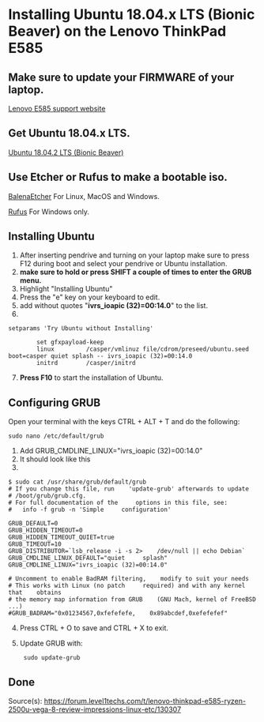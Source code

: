 # Installing Ubuntu 18.04.x LTS (Bionic Beaver) on the Lenovo ThinkPad E585

## Make sure to update your FIRMWARE of your laptop.

[Lenovo E585 support website](https://pcsupport.lenovo.com/nl/en/products/laptops-and-netbooks/thinkpad-edge-laptops/thinkpad-e585-type-20kv/downloads)

## Get Ubuntu 18.04.x LTS.

[Ubuntu 18.04.2 LTS (Bionic Beaver)](http://releases.ubuntu.com/18.04/)

## Use Etcher or Rufus to make a bootable iso.

[BalenaEtcher](https://www.balena.io/etcher/) For Linux, MacOS and Windows.

[Rufus](https://rufus.ie/) For Windows only.

## Installing Ubuntu

1. After inserting pendrive and turning on your laptop make sure to press F12 during boot and select your pendrive or Ubuntu installation. 
2. **make sure to hold or press SHIFT a couple of times to enter the GRUB menu.**
3. Highlight "Installing Ubuntu"
4. Press the "e" key on your keyboard to edit.
5. add without quotes "**ivrs_ioapic (32)=00:14.0**" to the list.
6. 

    setparams 'Try Ubuntu without Installing'

            set gfxpayload-keep
            linux         /casper/vmlinuz file/cdrom/preseed/ubuntu.seed boot=casper quiet splash -- ivrs_ioapic (32)=00:14.0
            initrd        /casper/initrd


7. **Press F10** to start the installation of Ubuntu.

## Configuring GRUB

Open your terminal with the keys CTRL + ALT + T and do the following:

    sudo nano /etc/default/grub


1. Add GRUB_CMDLINE_LINUX="ivrs_ioapic (32)=00:14.0"
2. It should look like this
3.  

    $ sudo cat /usr/share/grub/default/grub
    # If you change this file, run    'update-grub' afterwards to update
    # /boot/grub/grub.cfg.
    # For full documentation of the     options in this file, see:
    #   info -f grub -n 'Simple     configuration'

    GRUB_DEFAULT=0
    GRUB_HIDDEN_TIMEOUT=0
    GRUB_HIDDEN_TIMEOUT_QUIET=true
    GRUB_TIMEOUT=10
    GRUB_DISTRIBUTOR=`lsb_release -i -s 2>    /dev/null || echo Debian`
    GRUB_CMDLINE_LINUX_DEFAULT="quiet     splash"
    GRUB_CMDLINE_LINUX="ivrs_ioapic (32)=00:14.0"

    # Uncomment to enable BadRAM filtering,    modify to suit your needs
    # This works with Linux (no patch     required) and with any kernel that    obtains
    # the memory map information from GRUB    (GNU Mach, kernel of FreeBSD ...)
    #GRUB_BADRAM="0x01234567,0xfefefefe,    0x89abcdef,0xefefefef"

4. Press CTRL + O to save and CTRL + X to exit.
5. Update GRUB with:

        sudo update-grub

## Done

Source(s): https://forum.level1techs.com/t/lenovo-thinkpad-e585-ryzen-2500u-vega-8-review-impressions-linux-etc/130307